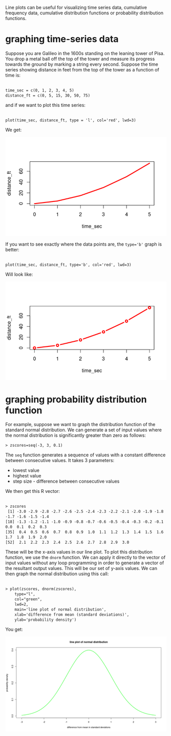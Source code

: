 Line plots can be useful for visualizing time series data, cumulative frequency data, cumulative distribution functions or probability distribution functions.  

# graphing time-series data

Suppose you are Galileo in the 1600s standing on the leaning tower of Pisa.  You drop a metal ball off the top of the tower and measure its progress towards the ground by marking a string every second.  Suppose the time series showing distance in feet from the top of the tower as a function of time is:

```

time_sec = c(0, 1, 2, 3, 4, 5)
distance_ft = c(0, 5, 15, 30, 50, 75)

```
and if we want to plot this time series:

```

plot(time_sec, distance_ft, type = 'l', col='red', lwd=3)

```

We get:

![](images/pisa.png)

If you want to see exactly where the data points are, the `type='b'` graph is better:

```

plot(time_sec, distance_ft, type='b', col='red', lwd=3)

```
Will look like:

![](images/pisa2.png)

# graphing probability distribution function

For example, suppose we want to graph the distribution function of the standard normal distribution.  We can generate a set of input values where the normal distribution is significantly greater than zero as follows:

```
> zscores=seq(-3, 3, 0.1)

```
The `seq` function generates a sequence of values with a constant difference between consecutive values.  It takes 3 parameters:

* lowest value
* highest value
* step size - difference between consecutive values

We then get this R vector:

```

> zscores
 [1] -3.0 -2.9 -2.8 -2.7 -2.6 -2.5 -2.4 -2.3 -2.2 -2.1 -2.0 -1.9 -1.8 -1.7 -1.6 -1.5 -1.4
[18] -1.3 -1.2 -1.1 -1.0 -0.9 -0.8 -0.7 -0.6 -0.5 -0.4 -0.3 -0.2 -0.1  0.0  0.1  0.2  0.3
[35]  0.4  0.5  0.6  0.7  0.8  0.9  1.0  1.1  1.2  1.3  1.4  1.5  1.6  1.7  1.8  1.9  2.0
[52]  2.1  2.2  2.3  2.4  2.5  2.6  2.7  2.8  2.9  3.0

```

These will be the x-axis values in our line plot.  To plot this distribution function, we use the `dnorm` function.  We can apply it directly to the vector of input values without any loop programming in order to generate a vector of the resultant output values.  This will be our set of y-axis values.  We can then graph the normal distribution using this call:

```

> plot(zscores, dnorm(zscores), 
    type="l", 
    col="green", 
    lwd=2,
    main='line plot of normal distribution',
    xlab='difference from mean (standard deviations)',
    ylab='probability density')

```
You get:

![](images/normal_dist_line_plot.png)
